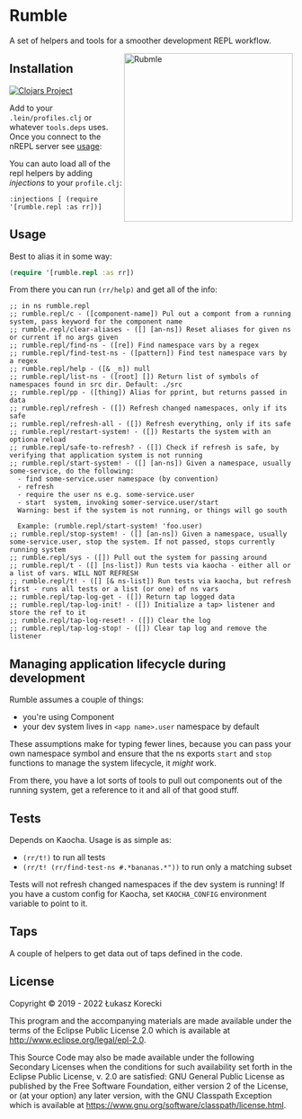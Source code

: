 # Rumble

A set of helpers and tools for a smoother development REPL workflow.

<img alt="Rubmle" height="300" align="right" src="https://w7.pngwing.com/pngs/998/690/png-transparent-rumble-transformers-the-game-shockwave-soundwave-transformers-fictional-character-transformers-the-movie-transformers-the-game.png" />

## Installation

[![Clojars Project](https://img.shields.io/clojars/v/org.clojars.lukaszkorecki/rumble.svg)](https://clojars.org/org.clojars.lukaszkorecki/rumble)

Add to your `.lein/profiles.clj` or whatever `tools.deps` uses. Once you connect to the nREPL server see [usage](#usage):

You can auto load all of the repl helpers by adding *injections* to your `profile.clj`:

```
:injections [ (require '[rumble.repl :as rr])]
```


## Usage

Best to alias it in some way:

```clojure
(require '[rumble.repl :as rr])
```

From there you can run `(rr/help)` and get all of the info:

```
;; in ns rumble.repl
;; rumble.repl/c - ([component-name]) Pul out a compont from a running system, pass keyword for the component name
;; rumble.repl/clear-aliases - ([] [an-ns]) Reset aliases for given ns or current if no args given
;; rumble.repl/find-ns - ([re]) Find namespace vars by a regex
;; rumble.repl/find-test-ns - ([pattern]) Find test namespace vars by a regex
;; rumble.repl/help - ([& _n]) null
;; rumble.repl/list-ns - ([root] []) Return list of symbols of namespaces found in src dir. Default: ./src
;; rumble.repl/pp - ([thing]) Alias for pprint, but returns passed in data
;; rumble.repl/refresh - ([]) Refresh changed namespaces, only if its safe
;; rumble.repl/refresh-all - ([]) Refresh everything, only if its safe
;; rumble.repl/restart-system! - ([]) Restarts the system with an optiona reload
;; rumble.repl/safe-to-refresh? - ([]) Check if refresh is safe, by verifying that application system is not running
;; rumble.repl/start-system! - ([] [an-ns]) Given a namespace, usually some-service, do the following:
  - find some-service.user namespace (by convention)
  - refresh
  - require the user ns e.g. some-service.user
  - start  system, invoking somer-service.user/start
  Warning: best if the system is not running, or things will go south

  Example: (rumble.repl/start-system! 'foo.user)
;; rumble.repl/stop-system! - ([] [an-ns]) Given a namespace, usually some-service.user, stop the system. If not passed, stops currently running system
;; rumble.repl/sys - ([]) Pull out the system for passing around
;; rumble.repl/t - ([] [ns-list]) Run tests via kaocha - either all or a list of vars. WILL NOT REFRESH
;; rumble.repl/t! - ([] [& ns-list]) Run tests via kaocha, but refresh first - runs all tests or a list (or one) of ns vars
;; rumble.repl/tap-log-get - ([]) Return tap logged data
;; rumble.repl/tap-log-init! - ([]) Initialize a tap> listener and store the ref to it
;; rumble.repl/tap-log-reset! - ([]) Clear the log
;; rumble.repl/tap-log-stop! - ([]) Clear tap log and remove the listener
```


## Managing application lifecycle during development

Rumble assumes a couple of things:

- you're using Component
- your dev system lives in `<app name>.user` namespace by default

These assumptions make for typing fewer lines, because you can pass your own namespace symbol and ensure that the ns exports `start` and `stop` functions to manage the system lifecycle, it *might* work.

From there, you have a lot sorts of tools to pull out components out of the running system, get a reference to it and all of that good stuff.

## Tests

Depends on Kaocha. Usage is as simple as:

- `(rr/t!)` to run all tests
- `(rr/t! (rr/find-test-ns #.*bananas.*"))` to run only a matching subset

Tests will not refresh changed namespaces if the dev system is running!
If you have a custom config for Kaocha, set `KAOCHA_CONFIG` environment variable to point to it.

## Taps

A couple of helpers to get data out of taps defined in the code.

## License

Copyright © 2019 - 2022  Łukasz Korecki

This program and the accompanying materials are made available under the
terms of the Eclipse Public License 2.0 which is available at
http://www.eclipse.org/legal/epl-2.0.

This Source Code may also be made available under the following Secondary
Licenses when the conditions for such availability set forth in the Eclipse
Public License, v. 2.0 are satisfied: GNU General Public License as published by
the Free Software Foundation, either version 2 of the License, or (at your
option) any later version, with the GNU Classpath Exception which is available
at https://www.gnu.org/software/classpath/license.html.
